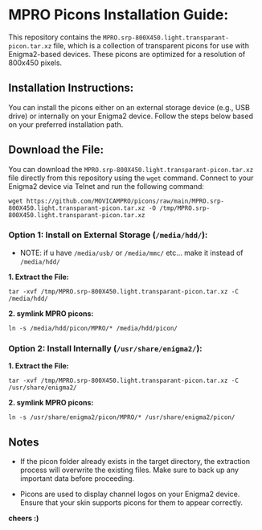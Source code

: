 # MPRO Picons Installation Guide:

This repository contains the ```MPRO.srp-800X450.light.transparant-picon.tar.xz``` file, which is a collection of transparent picons for use with Enigma2-based devices. These picons are optimized for a resolution of 800x450 pixels.

## Installation Instructions:
You can install the picons either on an external storage device (e.g., USB drive) or internally on your Enigma2 device. Follow the steps below based on your preferred installation path.

## Download the File:
You can download the `MPRO.srp-800X450.light.transparant-picon.tar.xz` file directly from this repository using the `wget` command. Connect to your Enigma2 device via Telnet and run the following command:

```
wget https://github.com/MOVICAMPRO/picons/raw/main/MPRO.srp-800X450.light.transparant-picon.tar.xz -O /tmp/MPRO.srp-800X450.light.transparant-picon.tar.xz
```
### Option 1: Install on External Storage (```/media/hdd/```):

- NOTE: if u have ```/media/usb/``` or ```/media/mmc/``` etc... make it instead of ```/media/hdd/```

**1. Extract the File:**

  ```
  tar -xvf /tmp/MPRO.srp-800X450.light.transparant-picon.tar.xz -C /media/hdd/
  ```

**2. symlink MPRO picons:**

  ```
  ln -s /media/hdd/picon/MPRO/* /media/hdd/picon/
  ```
### Option 2: Install Internally (```/usr/share/enigma2/```):

**1. Extract the File:**

  ```
  tar -xvf /tmp/MPRO.srp-800X450.light.transparant-picon.tar.xz -C /usr/share/enigma2/
  ```

**2. symlink MPRO picons:**

  ```
  ln -s /usr/share/enigma2/picon/MPRO/* /usr/share/enigma2/picon/
  ```
## Notes
  + If the picon folder already exists in the target directory, the extraction process will overwrite the existing files. Make sure to back up any important data before proceeding.

  + Picons are used to display channel logos on your Enigma2 device. Ensure that your skin supports picons for them to appear correctly.




__cheers :)__
